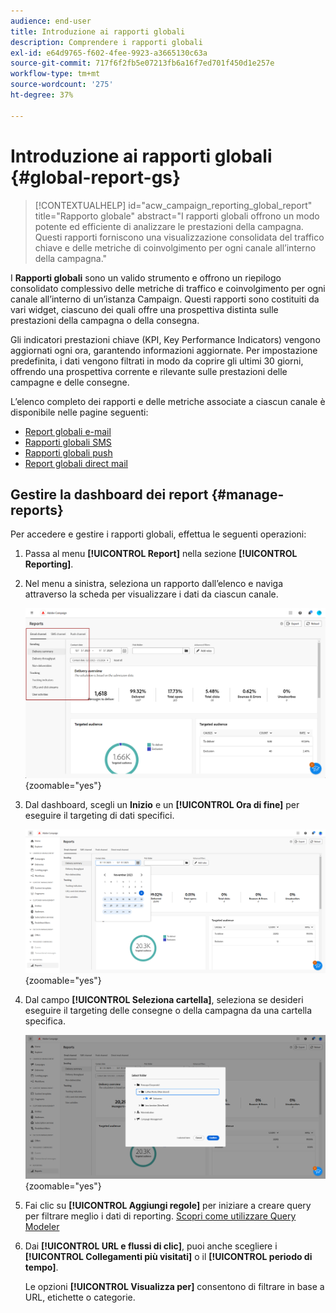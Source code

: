 ```yaml
---
audience: end-user
title: Introduzione ai rapporti globali
description: Comprendere i rapporti globali
exl-id: e64d9765-f602-4fee-9923-a3665130c63a
source-git-commit: 717f6f2fb5e07213fb6a16f7ed701f450d1e257e
workflow-type: tm+mt
source-wordcount: '275'
ht-degree: 37%

---
```


# Introduzione ai rapporti globali {#global-report-gs}

>[!CONTEXTUALHELP]
>id="acw_campaign_reporting_global_report"
>title="Rapporto globale"
>abstract="I rapporti globali offrono un modo potente ed efficiente di analizzare le prestazioni della campagna. Questi rapporti forniscono una visualizzazione consolidata del traffico chiave e delle metriche di coinvolgimento per ogni canale all’interno della campagna."

I **Rapporti globali** sono un valido strumento e offrono un riepilogo consolidato complessivo delle metriche di traffico e coinvolgimento per ogni canale all’interno di un’istanza Campaign. Questi rapporti sono costituiti da vari widget, ciascuno dei quali offre una prospettiva distinta sulle prestazioni della campagna o della consegna.

Gli indicatori prestazioni chiave (KPI, Key Performance Indicators) vengono aggiornati ogni ora, garantendo informazioni aggiornate. Per impostazione predefinita, i dati vengono filtrati in modo da coprire gli ultimi 30 giorni, offrendo una prospettiva corrente e rilevante sulle prestazioni delle campagne e delle consegne.

L’elenco completo dei rapporti e delle metriche associate a ciascun canale è disponibile nelle pagine seguenti:

* [Report globali e-mail](global-report-email.md)
* [Rapporti globali SMS](global-report-sms.md)
* [Rapporti globali push](global-report-push.md)
* [Report globali direct mail](global-report-direct.md)

## Gestire la dashboard dei report {#manage-reports}

Per accedere e gestire i rapporti globali, effettua le seguenti operazioni:

1. Passa al menu **[!UICONTROL Report]** nella sezione **[!UICONTROL Reporting]**.

1. Nel menu a sinistra, seleziona un rapporto dall’elenco e naviga attraverso la scheda per visualizzare i dati da ciascun canale.

   ![](assets/global_report_manage_3.png){zoomable="yes"}

1. Dal dashboard, scegli un **Inizio** e un **[!UICONTROL Ora di fine]** per eseguire il targeting di dati specifici.

   ![](assets/global_report_manage_1.png){zoomable="yes"}

1. Dal campo **[!UICONTROL Seleziona cartella]**, seleziona se desideri eseguire il targeting delle consegne o della campagna da una cartella specifica.

   ![](assets/global_report_manage_2.png){zoomable="yes"}

1. Fai clic su **[!UICONTROL Aggiungi regole]** per iniziare a creare query per filtrare meglio i dati di reporting. [Scopri come utilizzare Query Modeler](../query/query-modeler-overview.md)

1. Dai **[!UICONTROL URL e flussi di clic]**, puoi anche scegliere i **[!UICONTROL Collegamenti più visitati]** o il **[!UICONTROL periodo di tempo]**.

   Le opzioni **[!UICONTROL Visualizza per]** consentono di filtrare in base a URL, etichette o categorie.
